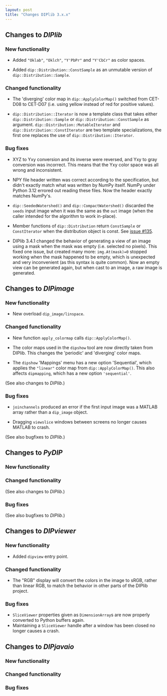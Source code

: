```yaml
---
layout: post
title: "Changes DIPlib 3.x.x"
---
```


## Changes to *DIPlib*

### New functionality

- Added `"Oklab"`, `"Oklch"`, `"Y'PbPr"` and `"Y'CbCr"` as color spaces.

- Added `dip::Distribution::ConstSample` as an unmutable version of `dip::Distribution::Sample`.

### Changed functionality

- The 'diverging' color map in `dip::ApplyColorMap()` switched from CET-D08 to CET-D07 (i.e. using yellow
  instead of red for positive values).

- `dip::Distribution::Iterator` is now a template class that takes either `dip::Distribution::Sample` or
  `dip::Distribution::ConstSample` as argument. `dip::Distribution::MutableIterator` and `dip::Distribution::ConstIterator`
  are two template specializations, the first one replaces the use of `dip::Distribution::Iterator`.

### Bug fixes

- XYZ to Yxy conversion and its inverse were reversed, and Yxy to gray conversion was incorrect. This means 
  that the Yxy color space was all wrong and inconsistent.

- NPY file header written was correct according to the specification, but didn't exactly match what was written
  by NumPy itself. NumPy under Python 3.12 errored out reading these files. Now the header exactly matches NumPy's.

- `dip::SeededWatershed()` and `dip::CompactWatershed()` discarded the `seeds` input image when it was the same
  as the `out` image (when the caller intended for the algorithm to work in-place).

- Member functions of `dip::Distribution` return `ConstSample` or `ConstIterator` when the distribution object
  is const. See [issue #135](https://github.com/DIPlib/diplib/issues/138).

- DIPlib 3.4.1 changed the behavior of generating a view of an image using a mask when the mask was empty
  (i.e. selected no pixels). This fixed one issue, but created many more: `img.At(mask)=0` stopped working
  when the mask happened to be empty, which is unexpected and very inconvenient (as this syntax is quite common).
  Now an empty view can be generated again, but when cast to an image, a raw image is generated.



## Changes to *DIPimage*

### New functionality

- New overload `dip_image/linspace`.

### Changed functionality

- New function `apply_colormap` calls `dip::ApplyColorMap()`.

- The color maps used in the `dipshow` tool are now directly taken from DIPlib. This changes the 'periodic' and
  'diverging' color maps.

- The `dipshow` 'Mappings' menu has a new option 'Sequential', which applies the `"linear"` color map from
  `dip::ApplyColorMap()`. This also affects `dipmapping`, which has a new option `'sequential'`.

(See also changes to *DIPlib*.)

### Bug fixes

- `joinchannels` produced an error if the first input image was a MATLAB array rather than a `dip_image` object.

- Dragging `viewslice` windows between screens no longer causes MATLAB to crash.

(See also bugfixes to *DIPlib*.)




## Changes to *PyDIP*

### New functionality

### Changed functionality

(See also changes to *DIPlib*.)

### Bug fixes

(See also bugfixes to *DIPlib*.)




## Changes to *DIPviewer*

### New functionality

- Added `dipview` entry point.

### Changed functionality

- The "RGB" display will convert the colors in the image to sRGB, rather than linear RGB, to match
  the behavior in other parts of the DIPlib project.

### Bug fixes

- `SliceViewer` properties given as `DimensionArray`s are now properly converted to Python buffers
  again.
- Maintaining a `SliceViewer` handle after a window has been closed no longer
  causes a crash.



## Changes to *DIPjavaio*

### New functionality

### Changed functionality

### Bug fixes
